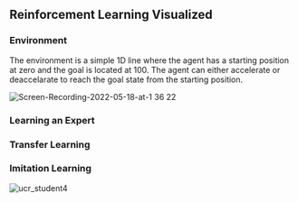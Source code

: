 ## Reinforcement Learning Visualized

### Environment

The environment is a simple 1D line where the agent has a starting position at zero and the goal is located at 100. The agent can either accelerate or deaccelarate to reach the goal state from the starting position. 

![Screen-Recording-2022-05-18-at-1 36 22](https://user-images.githubusercontent.com/50364479/168923762-e985f555-eebb-4727-8686-fc28beda565b.gif)


### Learning an Expert

### Transfer Learning

### Imitation Learning

![ucr_student4](https://user-images.githubusercontent.com/50364479/168881210-24df0869-0076-47f8-bce6-6e22eef562b1.gif)
